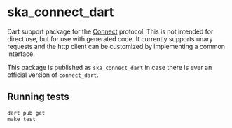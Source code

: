 # ska_connect_dart

Dart support package for the [Connect](https://connect.build) protocol. This is not intended for direct use, but for use with generated code. It currently supports unary requests and the http client can be customized by implementing a common interface.

This package is published as `ska_connect_dart` in case there is ever an official version of `connect_dart`.

## Running tests

```
dart pub get
make test
```
